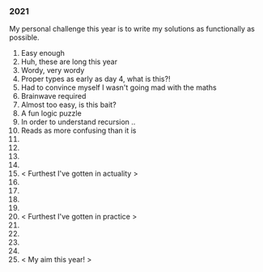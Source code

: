 ### 2021

My personal challenge this year is to write my solutions as functionally as possible.

1. Easy enough
2. Huh, these are long this year
3. Wordy, very wordy
4. Proper types as early as day 4, what is this?!
5. Had to convince myself I wasn't going mad with the maths
6. Brainwave required
7. Almost too easy, is this bait?
8. A fun logic puzzle
9. In order to understand recursion ..
10. Reads as more confusing than it is
11.
12.
13.
14.
15. < Furthest I've gotten in actuality >
16.
17.
18.
19.
20. < Furthest I've gotten in practice >
21.
22.
23.
24.
25. < My aim this year! >
